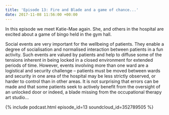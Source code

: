 ```yaml
---
title: 'Episode 13: Fire and Blade and a game of chance...'
date: 2017-11-08 11:56:00 +00:00
---
```


In this episode we meet Katie-Mae again. She, and others in the hospital are excited about a game of bingo held in the gym hall. 

Social events are very important for the wellbeing of patients. They enable a degree of socialisation and normalised interaction between patients in a fun activity. Such events are valued by patients and help to diffuse some of the tensions inherent in being locked in a closed environment for extended periods of time. However, events involving more than one ward are a logistical and security challenge – patients must be moved between wards and security in one area of the hospital may be less strictly observed, or harder to control than in other areas. It is not surprising that errors can be made and that some patients seek to actively benefit from the oversight of an unlocked door or indeed, a blade missing from the occupational therapy art studio…

{% include podcast.html episode_id=13 soundcloud_id=352789505 %}